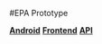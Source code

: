 #EPA Prototype

**[Android](https://github.com/smashingboxes/epa-prototype-android)**
**[Frontend](https://github.com/smashingboxes/epa-prototype-frontend)**
**[API](https://github.com/smashingboxes/epa-prototype-api)**
